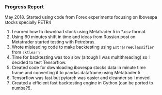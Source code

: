 ### Progress Report

May 2018. Started using code from Forex experiments focusing on Ibovespa stocks specially PETR4

1. Learned how to download stock using Metatrader 5 in *.csv format.
2. Using 60 minutes shift in time and ideas from Russian post on Metatrader started testing with Petrobras.
3. Wrote misleading code to make backtesting using `ExtraTreeClassifier` from `sktlearn`
4. Time for backtesting was too slow (altough I was multithreading) so I decided to test Tensorflow.
5. Created code for downloading ibovespa stocks data in minute time frame and converting it to pandas dataframe using Metatrader 5.
6. Tensorflow was fast but pytorch was easier and cleanner so I moved.
7. Created a efficient fast backtesting engine in Cython (can be ported to numba?!).
 
